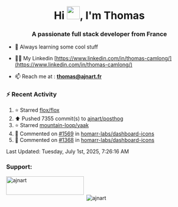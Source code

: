 <h1 align="center">Hi <img height="35px" src="https://raw.githubusercontent.com/MartinHeinz/MartinHeinz/master/wave.gif" width="35px"/>, I'm Thomas</h1>
<h3 align="center">A passionate full stack developer from France</h3>

- 🌱 Always learning some cool stuff 

- 👨‍💻 My Linkedin [https://www.linkedin.com/in/thomas-camlong/](https://www.linkedin.com/in/thomas-camlong/)

- 📫 Reach me at : **thomas@ajnart.fr**

### :zap: Recent Activity

<!--RECENT_ACTIVITY:start-->
1. ⭐ Starred [flox/flox](https://github.com/flox/flox)<br>
2. ⬆️ Pushed 7355 commit(s) to [ajnart/posthog](https://github.com/ajnart/posthog)<br>
3. ⭐ Starred [mountain-loop/yaak](https://github.com/mountain-loop/yaak)<br>
4. 💬 Commented on [#1569](https://github.com/homarr-labs/dashboard-icons/issues/1569#issuecomment-2991196838) in [homarr-labs/dashboard-icons](https://github.com/homarr-labs/dashboard-icons)<br>
5. 💬 Commented on [#1368](https://github.com/homarr-labs/dashboard-icons/issues/1368#issuecomment-2990241801) in [homarr-labs/dashboard-icons](https://github.com/homarr-labs/dashboard-icons)<br>
<!--RECENT_ACTIVITY:end-->

<!--RECENT_ACTIVITY:last_update-->
Last Updated: Tuesday, July 1st, 2025, 7:26:16 AM
<!--RECENT_ACTIVITY:last_update_end-->
<h3 align="left">Support:</h3>
<p><a href="https://ko-fi.com/ajnart"> <img align="left" src="https://cdn.ko-fi.com/cdn/kofi3.png?v=3" height="50" width="210" alt="ajnart" /></a></p><br><br>

<p>&nbsp;<img align="center" src="https://github-readme-stats.vercel.app/api?username=ajnart&show_icons=true&theme=tokyonight&locale=en" alt="ajnart" /></p>
